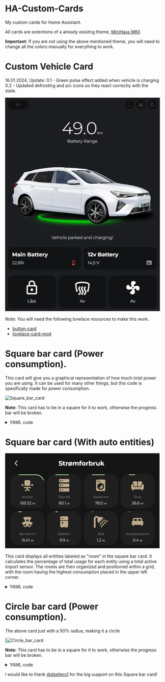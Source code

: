 # HA-Custom-Cards
My custom cards for Home Assistant.

All cards are extentions of a already exisitng theme, [MiniHass MKII](https://github.com/fredrikpersson92/minihass/tree/main)

<strong>Important:</strong> If you are not using the above mentioned theme, you will need to change all the colors manually for everything to work. 


# Custom Vehicle Card

16.01.2024, Update: 
0.1 - Green pulse effect added when vehicle is charging
0.2 - Updated defrosting and a/c icons so they react correctly with the state. 

![Custom_vehicle](https://github.com/BerrisNO/HA-Custom-Cards/blob/main/custom_card_vehicle/vehicle_card.gif)

Note: You will need the following lovelace resources to make this work. 

* [button-card](https://github.com/custom-cards/button-card)
* [lovelace-card-mod](https://github.com/thomasloven/lovelace-card-mod)

# Square bar card (Power consumption). 
This card will give you a graphical representation of how much total power you are using. 
It can be used for many other things, but this code is spesifically made for power consumption. 

![Square_bar_card](https://github.com/BerrisNO/images/blob/main/Skjermbilde%202024-07-20%20142558.png)

<strong>Note:</strong>  This card has to be in a square for it to work, otherwise the progress bar will be broken.

<details><summary>YAML code</summary>

```yaml
type: custom:button-card
entity: sensor.ams_7494_p #Entity of your power consuimtion
show_name: true 
name: Active Import 
icon: mdi:transmission-tower
show_icon: true
show_state: true
aspect_ratio: 1/1 
# state_display is used to style the atributes with its own font size of 0.6em.
# If you want, you can remove the whole state_display and use the normal states.
state_display: >-
  [[[ return `${entity.state} <span style='font-size:0.6em
  '>${entity.attributes.unit_of_measurement}</span>` ]]] 
styles:
  card:
    - border-radius: 25%
  state:
    - font-size: 15px
  name:
    - font-size: 10px
  custom_fields:
    progress:
      - position: absolute
      - width: 100%
      - height: 100%
      - display: flex
      - align-items: center
      - justify-content: center
      - overflow: visible
custom_fields:
  progress: |
    [[[
      var bar_thickness = 2; // you can change the thickness of the bar here
      var state = entity.state; // fetches the entity.state from line 2
      var percentage = (state / 5000) * 100; // this code is only ment for finding the percentage of state, to change the color.
      var threshold = 5000 // threshold is used for setting a max width of the bar, you can set a own sensor here if needed. 
      if (percentage >= 90) var color = 'red';
      else if (percentage >= 70) var color = 'orange';
      else if (percentage >= 50) var color = 'yellow';
      else if (percentage >= 30) var color = 'green';
      else var color = 'lightgreen';
      var totalLength = 341; 
      var progress = (1 - state / threshold) * totalLength;

      var svg = `
        <svg id="progress-bar" fill="none" stroke-linecap="round" viewBox="0 0 100 100">
          <path id="progress-path" d="M25,2.5
            h50 a22.5,22.5 0 0 1 22.5,22.5   v50 a22.5,22.5 0 0 1 -22.5,22.5
            h-50 a22.5,22.5 0 0 1 -22.5,-22.5   v-50 a22.5,22.5 0 0 1 22.5,-22.5" />

        </svg>
        <style>
          #progress-path {
            stroke: ${color};
            stroke-width: ${bar_thickness};
            stroke-dasharray: ${totalLength};
            stroke-dashoffset: ${progress};
            transition: stroke-dashoffset 1s linear;
          }
        </style>
      `;
      return svg;
    ]]]

```
</details>

# Square bar card (With auto entities)

![screenshot](https://github.com/BerrisNO/HA-Custom-Cards/blob/main/Skjermbilde%202024-07-20%20113954.png)

This card displays all entities labeled as "room" in the square bar card. 
It calculates the percentage of total usage for each entity using a total active import sensor. 
The rooms are then organized and positioned within a grid, with the room having the highest consumption placed in the upper left corner.



<details><summary>YAML code</summary>

```yaml
- type: custom:auto-entities
  card:
    type: grid
    columns: 4
  card_param: cards
  filter:
    include:
      - label:  room
        options:
          type: custom:button-card
          entity_id: this.entity_id
          state_display: >-
              [[[ return `${entity.state} <span style='font-size:0.6em
              '>${entity.attributes.unit_of_measurement}</span>` ]]]
          layout: vertical
          show_last_changed: false
          show_state: true
          aspect_ratio: 1/1
          styles:
            card:
              
              - border-radius: 25%
            state:
              - align-self: start
              - padding: 5px
              - font-size: 13px
              - font-family: Montserrat
              - font-weight: 500
              - overflow: visible
            img_cell:
              - overflow: visible
            icon:
              - justify-self: start
              - align-self: start
              - overflow: visible
              - color: var(--color-gold)
            name:
              - font-size: var(--fs-300)
              - font-family: Montserrat
              - font-weight: 500
              - color: var(--color-dark-gray)
              - overflow: hidden
            custom_fields:
              progress:
                - position: absolute
                - width: 100%
                - height: 100%
                - display: flex
                - align-items: center
                - justify-content: center
                - overflow: visible
          custom_fields:
            progress: |
              [[[
                var bar_thickness = 2; // thickness of the border
                var state = entity.state; 
                var percentage = (state / states['sensor.ams_7494_p'].state) * 100; // I used my total power consumtion sensor
                var threshold = states['sensor.ams_7494_p'].state; // Set a threshold for the progress bar, you can set it manually or use a sensor like i did. 
                if (percentage >= 90) var color = 'red';
                else if (percentage >= 70) var color = 'orange';
                else if (percentage >= 50) var color = 'orange';
                else if (percentage >= 30) var color = 'lightgreen';
                else var color = 'lightgreen';
                var totalLength = 341;
                var progress = (1 - state / threshold) * totalLength;

                var svg = `
                  <svg id="progress-bar" fill="none" stroke-linecap="round" viewBox="0 0 100 100">
                    <path id="progress-path" d="M25,2.5
                      h50 a22.5,22.5 0 0 1 22.5,22.5   v50 a22.5,22.5 0 0 1 -22.5,22.5
                      h-50 a22.5,22.5 0 0 1 -22.5,-22.5   v-50 a22.5,22.5 0 0 1 22.5,-22.5" />

                  </svg>
                  <style>
                    #progress-path {
                      stroke: ${color};
                      stroke-width: ${bar_thickness};
                      stroke-dasharray: ${totalLength};
                      stroke-dashoffset: ${progress};
                      transition: stroke-dashoffset 1s linear;
                    }
                  </style>
                `;
                return svg;
              ]]]
  sort:
    method: state
    numeric: true
    reverse: true
    count: 8
```
</details>

# Circle bar card (Power consumption). 
The above card just with a 50% radius, making it a circle

[![Circle_bar_card](https://github.com/BerrisNO/images/blob/main/circle.PNG)

<strong>Note:</strong>  This card has to be in a square for it to work, otherwise the progress bar will be broken.

<details><summary>YAML code</summary>

```yaml
type: custom:button-card
entity: sensor.power_stue
variables:
  card_radius: 50%
  icon_height: 150
  icon_width: 150
  sensor_threshold: sensor.ams_7494_p # Add your threshold sensor or replace with a set number.
  bar_thickness: null # Default: 3
  bar_bg_thickness: null # Default: 3
  bar_bg_opacity: null # Default: 0.5
  bar_bg_color: null # Default: grat
show_name: true
show_icon: true
show_state: true
name: Active Import
icon: mdi:transmission-tower
aspect_ratio: 1/1
state_display: >-
  [[[ return `${entity.state} <span style='font-size:0.6em
  '>${entity.attributes.unit_of_measurement}</span>` ]]]
styles:
  card:
    - border-radius: '[[[ return variables.card_radius ]]]'
  state:
    - font-size: 150%
    - font-family: Montserrat
    - font-weight: 500
    - overflow: visible
    - align-self: start
    - text-align: start
    - padding-bottom: 15%
  img_cell:
    - height: '[[[ return `${variables.icon_height ?? 120}` ]]]'
    - height: '[[[ return `${variables.icon_width ?? 120}` ]]]'
    - align-self: center
  icon:
    - justify-self: start
    - align-self: start
    - overflow: visible
    - color: var(--color-gold)
  name:
    - font-family: Montserrat
    - font-weight: 500
    - color: var(--color-dark-gray)
    - align-self: end
    - text-align: end
  custom_fields:
    progress:
      - position: absolute
      - width: 100%
      - height: 100%
      - display: flex
      - align-items: center
      - justify-content: center
      - overflow: visible
custom_fields:
  progress: |
    [[[
      var state = entity.state;
      var threshold = states[variables.sensor_threshold].state
      var percentage = (state / states[variables.sensor_threshold].state) * 100
      if (percentage >= 90) var color = 'red';
      else if (percentage >= 70) var color = 'orange';
      else if (percentage >= 50) var color = 'yellow';
      else if (percentage >= 30) var color = 'lightgreen';
      else var color = 'lightgreen';
      var totalLength = 315;
      var progress = (1 - state / threshold) * totalLength;

      var svg = `
        <svg id="progress-bar" fill="none"  viewBox="0 0 100 100" width: 100%; height: 100%;>
          <path id="background-path" d="M50,0.2
                h0 a50,50 0 0 1 50,50 v0 a50,50 0 0 1 -50,50
                h0 a50,50 0 0 1 -50,-50 v0 a50,50 0 0 1 50,-50" />
          <path id="progress-path" d="M50,0.2
                h0 a50,50 0 0 1 50,50 v0 a50,50 0 0 1 -50,50
                h0 a50,50 0 0 1 -50,-50 v0 a50,50 0 0 1 50,-50" />
        </svg>
        <style>
          #background-path {
            opacity: ${variables.bar_bg_opacity ?? 0.2};
            stroke: ${variables.bar_bg_color ?? "gray"};
            stroke-width: ${variables.bar_bg_thickness ?? 3};
          }
          #progress-path {
            stroke: ${color};
            stroke-width: ${variables.bar_thickness ?? 3};
            stroke-dasharray: ${totalLength};
            stroke-dashoffset: ${progress};
            transition: stroke-dashoffset 1s linear;
          }
        </style>
      `;
      return svg;
    ]]]

```
</details>


I would like to thank [@dsellers1](https://github.com/dsellers1) for the big support on this Square bar card!
